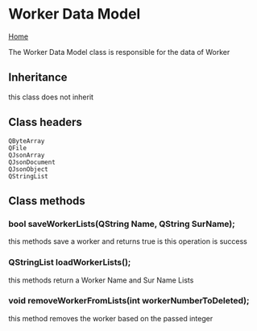 # Worker Data Model 
[Home](../../ReadMe.md) 
 
The Worker Data Model class is responsible for the data of Worker

## Inheritance
  
this class does not inherit 

## Class headers

    QByteArray
    QFile
    QJsonArray
    QJsonDocument
    QJsonObject
    QStringList

## Class methods 

### bool saveWorkerLists(QString Name, QString SurName);

this methods save a worker and returns true is this operation is success

### QStringList loadWorkerLists();

this methods return a Worker Name and Sur Name Lists

### void removeWorkerFromLists(int workerNumberToDeleted);

this method removes the worker based on the passed integer 